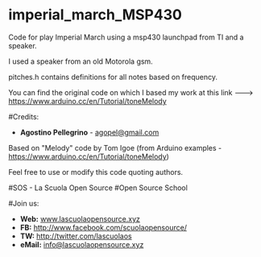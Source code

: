 # imperial_march_MSP430
Code for play Imperial March using a msp430 launchpad from TI and a speaker.

I used a speaker from an old Motorola gsm.

pitches.h contains definitions for all notes based on frequency.

You can find the original code on which I based my work at this link ---> https://www.arduino.cc/en/Tutorial/toneMelody

#Credits:
* **Agostino Pellegrino** - agopel@gmail.com

Based on "Melody" code by Tom Igoe (from Arduino examples - https://www.arduino.cc/en/Tutorial/toneMelody)

Feel free to use or modify this code quoting authors.

#SOS - La Scuola Open Source 
#Open Source School

#Join us:
* **Web:** www.lascuolaopensource.xyz
* **FB:** http://www.facebook.com/scuolaopensource/
* **TW:** http://twitter.com/lascuolaos
* **eMail:** info@lascuolaopensource.xyz



